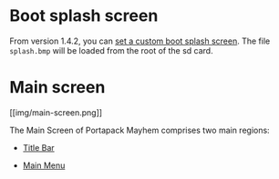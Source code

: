 # Boot splash screen

From version 1.4.2, you can [set a custom boot splash screen](Create-a-custom-splash-screen). The file `splash.bmp` will be loaded from the root of the sd card.


# Main screen

[[img/main-screen.png]]

The Main Screen of Portapack Mayhem comprises two main regions:

* [Title Bar](title-bar)

* [Main Menu](main-menu)